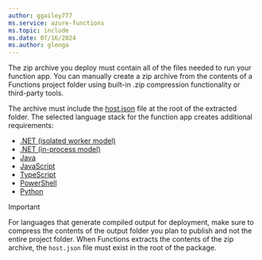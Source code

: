 ```yaml
---
author: ggailey777
ms.service: azure-functions
ms.topic: include
ms.date: 07/16/2024
ms.author: glenga
---
```


The zip archive you deploy must contain all of the files needed to run your function app. You can manually create a zip archive from the contents of a Functions project folder using built-in .zip compression functionality or third-party tools.

The archive must include the [host.json](../articles/azure-functions/functions-host-json.md) file at the root of the extracted folder. The selected language stack for the function app creates additional requirements:

* [.NET (isolated worker model)](../articles/azure-functions/dotnet-isolated-process-guide.md#deployment-payload)
* [.NET (in-process model)](../articles/azure-functions/functions-dotnet-class-library.md#functions-class-library-project)
* [Java](../articles/azure-functions/functions-reference-java.md#folder-structure)
* [JavaScript](../articles/azure-functions/functions-reference-node.md?tabs=javascript#folder-structure)
* [TypeScript](../articles/azure-functions/functions-reference-node.md?tabs=typescript#folder-structure)
* [PowerShell](../articles/azure-functions/functions-reference-powershell.md#folder-structure)
* [Python](../articles/azure-functions/functions-reference-python.md#folder-structure)

> [!IMPORTANT]
> For languages that generate compiled output for deployment, make sure to compress the contents of the output folder you plan to publish and not the entire project folder. When Functions extracts the contents of the zip archive, the `host.json` file must exist in the root of the package.
